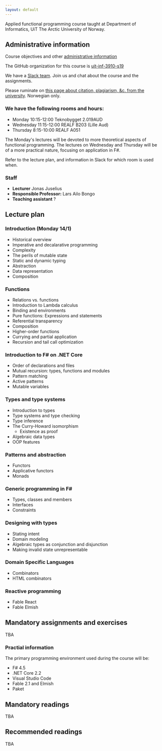 ```yaml
---
layout: default
---
```


Applied functional programming course taught at Department of Informatics, UiT
The Arctic University of Norway.

## Administrative information

Course objectives and other [administrative information](https://uit.no/utdanning/emner/emne/605435/inf-3910-5)

The GitHub organization for this course is [uit-inf-3910-s19](https://github.com/uit-inf-3910-s19)

We have a [Slack team](https://uit-inf-3910-s19.slack.com/). Join us and chat about the course and the assignments.

Please ruminate on [this page about citation, plagiarism, &c. from the university](https://uit.no/om/enhet/artikkel?p_document_id=473719). Norwegian only.

### We have the following rooms and hours:

* Monday 10:15-12:00 Teknobygget 2.019AUD
* Wednesday 11:15-12:00 REALF B203 (Lille Aud)
* Thursday 8:15-10:00 REALF A051

The Monday's lectures will be devoted to more theoretical aspects of functional
programming. The lectures on Wednesday and Thursday will be of a more practical
nature, focusing on application in F#.

Refer to the lecture plan, and information in Slack for which room is used when.

### Staff
* **Lecturer** Jonas Juselius
* **Responsible Professor:** Lars Ailo Bongo
* **Teaching assistant** ?


## Lecture plan

### Introduction (Monday 14/1)

* Historical overview
* Imperative and decalarative programming
* Complexity
* The perils of mutable state
* Static and dynamic typing
* Abstraction
* Data representation
* Composition

### Functions

* Relations vs. functions
* Introduction to Lambda calculus
* Binding and environments
* Pure functions: Expressions and statements
* Referential transparency
* Composition
* Higher-order functions
* Currying and partial application
* Recursion and tail call optimization

### Introduction to F\# on .NET Core

* Order of declarations and files
* Mutual recursion: types, functions and modules
* Pattern matching
* Active patterns
* Mutable variables

### Types and type systems

* Introduction to types
* Type systems and type checking
* Type inference
* The Curry-Howard isomorphism
  * Existence as proof
* Algebraic data types
* OOP features

### Patterns and abstraction

* Functors
* Applicative functors
* Monads

### Generic programming in F\#

* Types, classes and members
* Interfaces
* Constraints

### Designing with types

* Stating intent
* Domain modeling
* Algebraic types as conjunction and disjunction
* Making invalid state unrepresentable

### Domain Specific Languages

* Combinators
* HTML combinators

### Reactive programming

* Fable React
* Fable Elmish

## Mandatory assignments and exercises

TBA

### Practial information

The primary programming environment used during the course will be:

* F# 4.5
* .NET Core 2.2
* Visual Studio Code
* Fable 2.1 and Elmish
* Paket

## Mandatory readings

TBA

## Recommended readings

TBA
